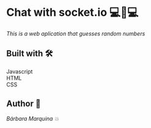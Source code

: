 # Chat with socket.io 💻🔄💻
_This is a web aplication that guesses random numbers_

## Built with 🛠️
Javascript<br/>
HTML<br/>
CSS<br/>

## Author 🙋
_Bárbara Marquina 💥_
